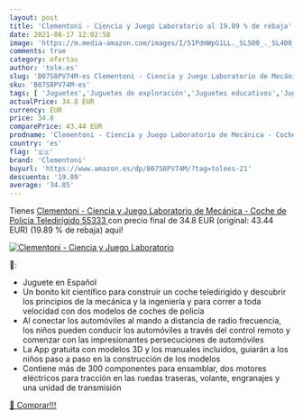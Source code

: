 ```yaml
---
layout: post
title: 'Clementoni - Ciencia y Juego Laboratorio al 19.89 % de rebaja'
date: 2021-08-17 12:02:58
image: 'https://m.media-amazon.com/images/I/51PdmWpG1LL._SL500_._SL400_.jpg'
comments: true
category: ofertas
author: 'tole.es'
slug: 'B07S8PV74M-es Clementoni - Ciencia y Juego Laboratorio de Mecánica -...'
sku: 'B07S8PV74M-es'
tags: [ 'Juguetes','Juguetes de exploración','Juguetes educativos','Juguetes y juegos','clementoni', ]
actualPrice: 34.8 EUR
currency: EUR
price: 34.8
comparePrice: 43.44 EUR
prodname: 'Clementoni - Ciencia y Juego Laboratorio de Mecánica - Coche de Policía Teledirigido  55333 '
country: 'es'
flag: '🇪🇸'
brand: 'Clementoni'
buyurl: 'https://www.amazon.es/dp/B07S8PV74M/?tag=tolees-21'
descuento: '19.89'
average: '34.85'
---
```


Tienes [Clementoni - Ciencia y Juego Laboratorio de Mecánica - Coche de Policía Teledirigido  55333 ](https://www.amazon.es/dp/B07S8PV74M/?tag=tolees-21) con precio final de  34.8 EUR (original: 43.44 EUR) (19.89 %  de rebaja) aqui!

[![Clementoni - Ciencia y Juego Laboratorio](https://m.media-amazon.com/images/I/51PdmWpG1LL._SL500_._SL400_.jpg)](https://www.amazon.es/dp/B07S8PV74M/?tag=tolees-21)

🔎:

- Juguete en Español
- Un bonito kit científico para construir un coche teledirigido y descubrir los principios de la mecánica y la ingeniería y para correr a toda velocidad con dos modelos de coches de policía
- Al conectar los automóviles al mando a distancia de radio frecuencia, los niños pueden conducir los automóviles a través del control remoto y comenzar con las impresionantes persecuciones de automóviles
- La App gratuita con modelos 3D y los manuales incluidos, guiarán a los niños paso a paso en la construcción de los modelos
- Contiene más de 300 componentes para ensamblar, dos motores eléctricos para tracción en las ruedas traseras, volante, engranajes y una unidad de transmisión

[🛒 Comprar!!!](https://www.amazon.es/dp/B07S8PV74M/?tag=tolees-21)
